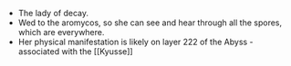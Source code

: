 
- The lady of decay. 
- Wed to the aromycos, so she can see and hear through all the spores, which are everywhere. 
- Her physical manifestation is likely on layer 222 of the Abyss - associated with the [[Kyusse]]

